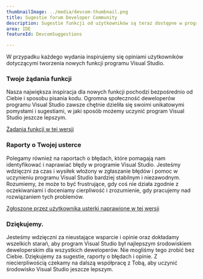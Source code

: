 ```yaml
---
thumbnailImage: ../media/devcom-thumbnail.png
title: Sugestie forum Developer Community
description: Sugestie funkcji od użytkowników są teraz dostępne w programie Visual Studio!
area: IDE
featureId: DevcomSuggestions

---
```



W przypadku każdego wydania inspirujemy się opiniami użytkowników dotyczącymi tworzenia nowych funkcji programu Visual Studio.

### Twoje żądania funkcji
Nasza największa inspiracja dla nowych funkcji pochodzi bezpośrednio od Ciebie i sposobu pisania kodu. Ogromna społeczność deweloperów programu Visual Studio zawsze chętnie dzieliła się swoimi unikatowymi pomysłami i sugestiami, w jaki sposób możemy uczynić program Visual Studio jeszcze lepszym.

[Żądania funkcji w tej wersji](https://developercommunity.visualstudio.com/VisualStudio?q=%5BFixed+in%3A+Visual+Studio+2022+version+17.12%5D&ftype=idea&fTime=allTime)

### Raporty o Twojej usterce
Polegamy również na raportach o błędach, które pomagają nam identyfikować i naprawiać błędy w programie Visual Studio. Jesteśmy wdzięczni za czas i wysiłek włożony w zgłaszanie błędów i pomoc w uczynieniu programu Visual Studio bardziej stabilnym i niezawodnym. Rozumiemy, że może to być frustrujące, gdy coś nie działa zgodnie z oczekiwaniami i doceniamy cierpliwość i zrozumienie, gdy pracujemy nad rozwiązaniem tych problemów.

[Zgłoszone przez użytkownika usterki naprawione w tej wersji](https://developercommunity.visualstudio.com/VisualStudio?q=%5BFixed+in%3A+Visual+Studio+2022+version+17.12%5D&ftype=problem&fTime=allTime)

### Dziękujemy.
Jesteśmy wdzięczni za nieustające wsparcie i opinie oraz dokładamy wszelkich starań, aby program Visual Studio był najlepszym środowiskiem deweloperskim dla wszystkich deweloperów. Nie mogliśmy tego zrobić bez Ciebie. Dziękujemy za sugestie, raporty o błędach i opinie. Z niecierpliwością czekamy na dalszą współpracę z Tobą, aby uczynić środowisko Visual Studio jeszcze lepszym.
